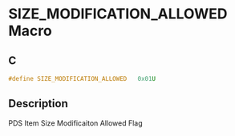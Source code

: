 # SIZE_MODIFICATION_ALLOWED Macro

## C

```c
#define SIZE_MODIFICATION_ALLOWED   0x01U

```
## Description

 PDS Item Size Modificaiton Allowed Flag 





